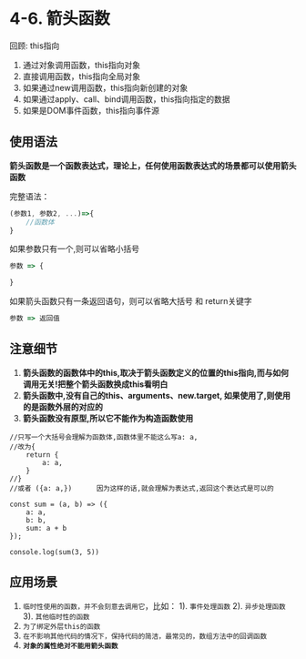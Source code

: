 # 4-6. 箭头函数

回顾: this指向

1. 通过对象调用函数，this指向对象
2. 直接调用函数，this指向全局对象
3. 如果通过new调用函数，this指向新创建的对象
4. 如果通过apply、call、bind调用函数，this指向指定的数据
5. 如果是DOM事件函数，this指向事件源

## 使用语法

**箭头函数是一个函数表达式，理论上，任何使用函数表达式的场景都可以使用箭头函数**

完整语法：

```js
(参数1, 参数2, ...)=>{
    //函数体
}
```

如果参数只有一个,则可以省略小括号

```js
参数 => {

}
```

如果箭头函数只有一条返回语句，则可以省略大括号 和 return关键字

```js
参数 => 返回值
```



## 注意细节

1. **箭头函数的函数体中的this,取决于箭头函数定义的位置的this指向,而与如何调用无关!把整个箭头函数换成this看明白**
2. **箭头函数中,没有自己的this、arguments、new.target, 如果使用了,则使用的是函数外层的对应的**
3. **箭头函数没有原型,所以它不能作为构造函数使用**


```
//只写一个大括号会理解为函数体,函数体里不能这么写a: a,
//改为{
    return {
        a: a,
    }
//}
//或者 ({a: a,})      因为这样的话,就会理解为表达式,返回这个表达式是可以的

const sum = (a, b) => ({
    a: a,
    b: b,
    sum: a + b
});

console.log(sum(3, 5))
```


## 应用场景

1. `临时性使用的函数，并不会刻意去调用它`，比如：
   1). `事件处理函数`
   2). `异步处理函数`
   3). `其他临时性的函数`
2. `为了绑定外层this的函数`
3. `在不影响其他代码的情况下，保持代码的简洁，最常见的，数组方法中的回调函数`
4. **`对象的属性绝对不能用箭头函数`**